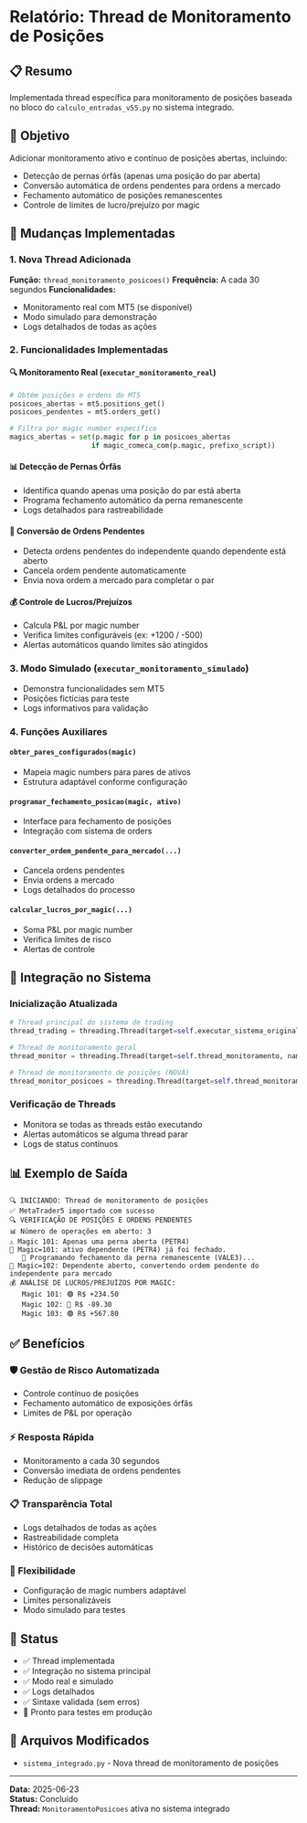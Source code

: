 # Relatório: Thread de Monitoramento de Posições

## 📋 Resumo
Implementada thread específica para monitoramento de posições baseada no bloco do `calculo_entradas_v55.py` no sistema integrado.

## 🎯 Objetivo
Adicionar monitoramento ativo e contínuo de posições abertas, incluindo:
- Detecção de pernas órfãs (apenas uma posição do par aberta)
- Conversão automática de ordens pendentes para ordens a mercado
- Fechamento automático de posições remanescentes
- Controle de limites de lucro/prejuízo por magic

## 🔄 Mudanças Implementadas

### 1. Nova Thread Adicionada
**Função:** `thread_monitoramento_posicoes()`
**Frequência:** A cada 30 segundos
**Funcionalidades:**
- Monitoramento real com MT5 (se disponível)
- Modo simulado para demonstração
- Logs detalhados de todas as ações

### 2. Funcionalidades Implementadas

#### 🔍 Monitoramento Real (`executar_monitoramento_real`)
```python
# Obtém posições e ordens do MT5
posicoes_abertas = mt5.positions_get()
posicoes_pendentes = mt5.orders_get()

# Filtra por magic number específico
magics_abertas = set(p.magic for p in posicoes_abertas 
                    if magic_comeca_com(p.magic, prefixo_script))
```

#### 📊 Detecção de Pernas Órfãs
- Identifica quando apenas uma posição do par está aberta
- Programa fechamento automático da perna remanescente
- Logs detalhados para rastreabilidade

#### 🔄 Conversão de Ordens Pendentes
- Detecta ordens pendentes do independente quando dependente está aberto
- Cancela ordem pendente automaticamente
- Envia nova ordem a mercado para completar o par

#### 💰 Controle de Lucros/Prejuízos
- Calcula P&L por magic number
- Verifica limites configuráveis (ex: +1200 / -500)
- Alertas automáticos quando limites são atingidos

### 3. Modo Simulado (`executar_monitoramento_simulado`)
- Demonstra funcionalidades sem MT5
- Posições fictícias para teste
- Logs informativos para validação

### 4. Funções Auxiliares

#### `obter_pares_configurados(magic)`
- Mapeia magic numbers para pares de ativos
- Estrutura adaptável conforme configuração

#### `programar_fechamento_posicao(magic, ativo)`
- Interface para fechamento de posições
- Integração com sistema de orders

#### `converter_ordem_pendente_para_mercado(...)`
- Cancela ordens pendentes
- Envia ordens a mercado
- Logs detalhados do processo

#### `calcular_lucros_por_magic(...)`
- Soma P&L por magic number
- Verifica limites de risco
- Alertas de controle

## 🧵 Integração no Sistema

### Inicialização Atualizada
```python
# Thread principal do sistema de trading
thread_trading = threading.Thread(target=self.executar_sistema_original, name="SistemaTrading")

# Thread de monitoramento geral
thread_monitor = threading.Thread(target=self.thread_monitoramento, name="Monitoramento")

# Thread de monitoramento de posições (NOVA)
thread_monitor_posicoes = threading.Thread(target=self.thread_monitoramento_posicoes, name="MonitoramentoPosicoes")
```

### Verificação de Threads
- Monitora se todas as threads estão executando
- Alertas automáticos se alguma thread parar
- Logs de status contínuos

## 📊 Exemplo de Saída

```
🔍 INICIANDO: Thread de monitoramento de posições
✅ MetaTrader5 importado com sucesso
🔍 VERIFICAÇÃO DE POSIÇÕES E ORDENS PENDENTES
📊 Número de operações em aberto: 3
⚠️ Magic 101: Apenas uma perna aberta (PETR4)
📌 Magic=101: ativo dependente (PETR4) já foi fechado.
   🔄 Programando fechamento da perna remanescente (VALE3)...
🔄 Magic=102: Dependente aberto, convertendo ordem pendente do independente para mercado
💰 ANÁLISE DE LUCROS/PREJUÍZOS POR MAGIC:
   Magic 101: 🟢 R$ +234.50
   Magic 102: 🔴 R$ -89.30
   Magic 103: 🟢 R$ +567.80
```

## ✅ Benefícios

### 🛡️ Gestão de Risco Automatizada
- Controle contínuo de posições
- Fechamento automático de exposições órfãs
- Limites de P&L por operação

### ⚡ Resposta Rápida
- Monitoramento a cada 30 segundos
- Conversão imediata de ordens pendentes
- Redução de slippage

### 📋 Transparência Total
- Logs detalhados de todas as ações
- Rastreabilidade completa
- Histórico de decisões automáticas

### 🔧 Flexibilidade
- Configuração de magic numbers adaptável
- Limites personalizáveis
- Modo simulado para testes

## 🧪 Status
- ✅ Thread implementada
- ✅ Integração no sistema principal
- ✅ Modo real e simulado
- ✅ Logs detalhados
- ✅ Sintaxe validada (sem erros)
- 🔄 Pronto para testes em produção

## 📁 Arquivos Modificados
- `sistema_integrado.py` - Nova thread de monitoramento de posições

---
**Data:** 2025-06-23  
**Status:** Concluído  
**Thread:** `MonitoramentoPosicoes` ativa no sistema integrado
